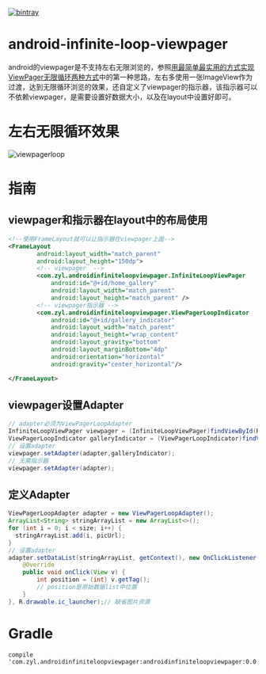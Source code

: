[![bintray](https://img.shields.io/bintray/v/zyl/maven/android-infinite-loop-viewpager.svg)](https://bintray.com/zyl/maven/android-infinite-loop-viewpager/_latestVersion)
# android-infinite-loop-viewpager
android的viewpager是不支持左右无限浏览的，参照[用最简单最实用的方式实现ViewPager无限循环两种方式](http://blog.csdn.net/Just_Sanpark/article/details/17436037)中的第一种思路，左右多使用一张ImageView作为过渡，达到无限循环浏览的效果，还自定义了viewpager的指示器，该指示器可以不依赖viewpager，是需要设置好数据大小，以及在layout中设置好即可。

# 左右无限循环效果
![viewpagerloop](images/viewpager_loop.gif)
# 指南
## viewpager和指示器在layout中的布局使用
```xml
<!--使用FrameLayout就可以让指示器在viewpager上面-->
<FrameLayout
        android:layout_width="match_parent"
        android:layout_height="150dp">
        <!-- viewpager  -->
        <com.zyl.androidinfiniteloopviewpager.InfiniteLoopViewPager
            android:id="@+id/home_gallery"
            android:layout_width="match_parent"
            android:layout_height="match_parent" />
        <!-- viewpager指示器 -->
        <com.zyl.androidinfiniteloopviewpager.ViewPagerLoopIndicator
            android:id="@+id/gallery_indicator"
            android:layout_width="match_parent"
            android:layout_height="wrap_content"
            android:layout_gravity="bottom"
            android:layout_marginBottom="4dp"
            android:orientation="horizontal"
            android:gravity="center_horizontal"/>

</FrameLayout>
```
## viewpager设置Adapter
```java
// adapter必须为ViewPagerLoopAdapter
InfiniteLoopViewPager viewpager = (InfiniteLoopViewPager)findViewById(R.id.home_gallery);
ViewPagerLoopIndicator galleryIndicator = (ViewPagerLoopIndicator)findViewById(R.id.gallery_indicator);
// 设置adapter
viewpager.setAdapter(adapter,galleryIndicator);
// 无需指示器
viewpager.setAdapter(adapter);
```
## 定义Adapter
```java
ViewPagerLoopAdapter adapter = new ViewPagerLoopAdapter();
ArrayList<String> stringArrayList = new ArrayList<>();
for (int i = 0; i < size; i++) {
  stringArrayList.add(i, picUrl);
}
// 设置adapter
adapter.setDataList(stringArrayList, getContext(), new OnClickListener() {// 点击事件
    @Override
    public void onClick(View v) {
        int position = (int) v.getTag();
        // position是原始数据list中位置
    }
}, R.drawable.ic_launcher);// 缺省图片资源
```

# Gradle
```Gradle
compile 'com.zyl.androidinfiniteloopviewpager:androidinfiniteloopviewpager:0.0.1'
```
